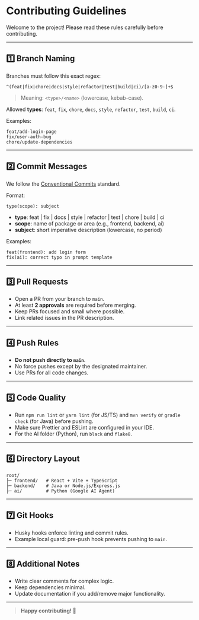 # Contributing Guidelines

Welcome to the project! Please read these rules carefully before contributing.

---

## 1️⃣ Branch Naming

Branches must follow this exact regex:

```regex
^(feat|fix|chore|docs|style|refactor|test|build|ci)/[a-z0-9-]+$
```

> Meaning: `<type>/<name>` (lowercase, kebab-case).

Allowed **types**: `feat`, `fix`, `chore`, `docs`, `style`, `refactor`, `test`, `build`, `ci`.

Examples:

```
feat/add-login-page
fix/user-auth-bug
chore/update-dependencies
```
---

## 2️⃣ Commit Messages

We follow the [Conventional Commits](https://www.conventionalcommits.org/) standard.

Format:

```
type(scope): subject
```

* **type**: feat | fix | docs | style | refactor | test | chore | build | ci
* **scope**: name of package or area (e.g., frontend, backend, ai)
* **subject**: short imperative description (lowercase, no period)

Examples:

```
feat(frontend): add login form
fix(ai): correct typo in prompt template
```

---

## 3️⃣ Pull Requests

* Open a PR from your branch to `main`.
* At least **2 approvals** are required before merging.
* Keep PRs focused and small where possible.
* Link related issues in the PR description.

---

## 4️⃣ Push Rules

* **Do not push directly to `main`**.
* No force pushes except by the designated maintainer.
* Use PRs for all code changes.

---

## 5️⃣ Code Quality

* Run `npm run lint` or `yarn lint` (for JS/TS) and `mvn verify` or `gradle check` (for Java) before pushing.
* Make sure Prettier and ESLint are configured in your IDE.
* For the AI folder (Python), run `black` and `flake8`.

---

## 6️⃣ Directory Layout

```
root/
├─ frontend/   # React + Vite + TypeScript
├─ backend/    # Java or Node.js/Express.js
├─ ai/         # Python (Google AI Agent)
```

---

## 7️⃣ Git Hooks

* Husky hooks enforce linting and commit rules.
* Example local guard: pre-push hook prevents pushing to `main`.

---

## 8️⃣ Additional Notes

* Write clear comments for complex logic.
* Keep dependencies minimal.
* Update documentation if you add/remove major functionality.

---

> **Happy contributing! 🚀**
